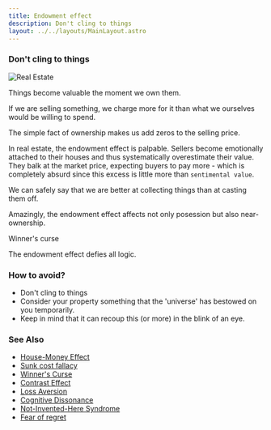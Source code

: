 ```yaml
---
title: Endowment effect
description: Don't cling to things
layout: ../../layouts/MainLayout.astro
---
```


### Don't cling to things

![Real Estate](/images/real-estate.jpg)

Things become valuable the moment we own them.

If we are selling something, we charge more for it than what we ourselves
would be willing to spend.

The simple fact of ownership makes us add zeros to the selling price.

In real estate, the endowment effect is palpable. Sellers become emotionally
attached to their houses and thus systematically overestimate their value.
They balk at the market price, expecting buyers to pay more - which is completely
absurd since this excess is little more than `sentimental value`.

We can safely say that we are better at collecting things than at casting them off.

Amazingly, the endowment effect affects not only posession but also near-ownership.

Winner's curse

The endowment effect defies all logic.

### How to avoid?
- Don't cling to things
- Consider your property something that the 'universe' has bestowed on you temporarily.
- Keep in mind that it can recoup this (or more) in the blink of an eye.


### See Also
- [House-Money Effect](/en/house-money-effect)
- [Sunk cost fallacy](/en/sunk-cost-fallacy)
- [Winner's Curse](/en/winners-curse)
- [Contrast Effect](/en/contrast-effect)
- [Loss Aversion](/en/loss-aversion)
- [Cognitive Dissonance](/en/cognitive-dissonance)
- [Not-Invented-Here Syndrome](/en/not-invented-here-syndrome)
- [Fear of regret](/en/fear-of-regret)

